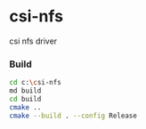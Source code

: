 # csi-nfs
csi nfs driver

### Build
```sh
cd c:\csi-nfs
md build
cd build
cmake ..
cmake --build . --config Release
```
